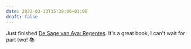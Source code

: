 ```yaml
---
date: 2022-03-13T15:39:06+01:00
draft: false
---
```


Just finished [De Sage van Aya: Regentes](https://www.boekscout.nl/shop2/boek.php?bid=12926). It's a great book, I can't wait for part two! 📚
